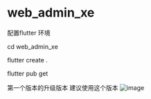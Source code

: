 # web_admin_xe

配置flutter 环境


cd web_admin_xe

flutter create . 

flutter pub get




第一个版本的升级版本 建议使用这个版本
![image](https://github.com/msfm2018/web_admin2/blob/v1.2/i1.png)
